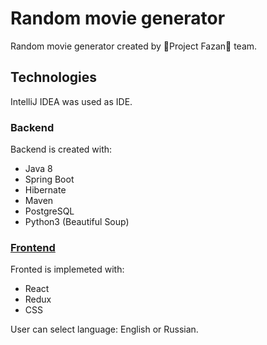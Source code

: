 # Random movie generator 
Random movie generator created by :hatching_chick:Project Fazan:hatching_chick: team.

## Technologies
IntelliJ IDEA was used as IDE.
### Backend
Backend is created with:  
* Java 8
* Spring Boot
* Hibernate  
* Maven  
* PostgreSQL  
* Python3 (Beautiful Soup) 


### [Frontend](https://github.com/40inv/movizer/tree/front)
Fronted is implemeted with:
* React
* Redux
* CSS  
  
User can select language: English or Russian.